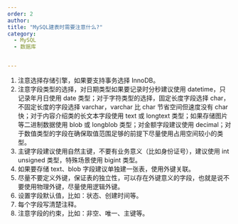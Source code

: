 ```yaml
---
order: 2
author: 
title: "MySQL建表时需要注意什么?"
category:
  - MySQL 
  - 数据库


---
```


1. 注意选择存储引擎，如果要支持事务选择 InnoDB。
2. 注意字段类型的选择，对日期类型如果要记录时分秒建议使用 datetime，只记录年月日使用 date 类型；对于字符类型的选择，固定长度字段选择 char，不固定长度的字段选择 varchar，varchar 比 char 节省空间但速度没有 char 快；对于内容介绍类的长文本字段使用 text 或 longtext 类型；如果存储图片等二进制数据使用 blob 或 longblob 类型；对金额字段建议使用 decimal；对于数值类型的字段在确保取值范围足够的前提下尽量使用占用空间较小的类型。
3. 主键字段建议使用自然主键，不要有业务意义（比如身份证号），建议使用 int unsigned 类型，特殊场景使用 bigint 类型。
4. 如果要存储 text、blob 字段建议单独建一张表，使用外键关联。
5. 尽量不要定义外键，保证表的独立性，可以存在外键意义的字段，也就是说不要使用物理外键，尽量使用逻辑外键。
6. 设置字段默认值，比如：状态、创建时间等。
7. 每个字段写清楚注释。
8. 注意字段的约束，比如：非空、唯一、主键等。